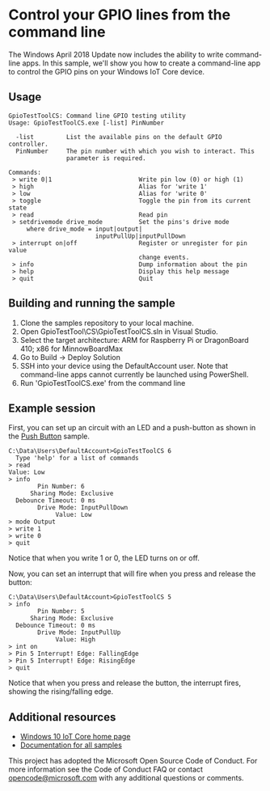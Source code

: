 # Control your GPIO lines from the command line

The Windows April 2018 Update now includes the ability to write command-line apps. In this sample, we'll show you how to create a 
command-line app to control the GPIO pins on your Windows IoT Core device.

## Usage

```
GpioTestToolCS: Command line GPIO testing utility
Usage: GpioTestToolCS.exe [-list] PinNumber

  -list         List the available pins on the default GPIO controller.
  PinNumber     The pin number with which you wish to interact. This
                parameter is required.

Commands:
 > write 0|1                        Write pin low (0) or high (1)
 > high                             Alias for 'write 1'
 > low                              Alias for 'write 0'
 > toggle                           Toggle the pin from its current state
 > read                             Read pin
 > setdrivemode drive_mode          Set the pins's drive mode
     where drive_mode = input|output|
                        inputPullUp|inputPullDown
 > interrupt on|off                 Register or unregister for pin value
                                    change events.
 > info                             Dump information about the pin
 > help                             Display this help message
 > quit                             Quit
```

## Building and running the sample

1. Clone the samples repository to your local machine.
2. Open GpioTestTool\CS\GpioTestToolCS.sln in Visual Studio.
3. Select the target architecture: ARM for Raspberry Pi or DragonBoard 410;  x86 for MinnowBoardMax
4. Go to Build -> Deploy Solution
5. SSH into your device using the DefaultAccount user. Note that command-line apps cannot currently be launched using PowerShell.
6. Run 'GpioTestToolCS.exe' from the command line

## Example session

First, you can set up an circuit with an LED and a push-button as shown in the [Push Button](https://github.com/Microsoft/Windows-iotcore-samples/blob/develop/Samples/PushButton/CS/README.md) sample.

```
C:\Data\Users\DefaultAccount>GpioTestToolCS 6
  Type 'help' for a list of commands
> read
Value: Low
> info
        Pin Number: 6
      Sharing Mode: Exclusive
  Debounce Timeout: 0 ms
        Drive Mode: InputPullDown
             Value: Low
> mode Output
> write 1
> write 0
> quit
```

Notice that when you write 1 or 0, the LED turns on or off. 

Now, you can set an interrupt that will fire when you press and release the button:

```
C:\Data\Users\DefaultAccount>GpioTestToolCS 5
> info
        Pin Number: 5
      Sharing Mode: Exclusive
  Debounce Timeout: 0 ms
        Drive Mode: InputPullUp
             Value: High
> int on
> Pin 5 Interrupt! Edge: FallingEdge
> Pin 5 Interrupt! Edge: RisingEdge
> quit
```

Notice that when you press and release the button, the interrupt fires, showing the rising/falling edge.

## Additional resources
* [Windows 10 IoT Core home page](https://developer.microsoft.com/en-us/windows/iot/)
* [Documentation for all samples](https://developer.microsoft.com/en-us/windows/iot/samples)

This project has adopted the Microsoft Open Source Code of Conduct. For more information see the Code of Conduct FAQ or contact <opencode@microsoft.com> with any additional questions or comments.
